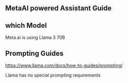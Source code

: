 ## MetaAI powered Assistant Guide

## which Model
Meta.ai is using Llama 3 70B

## Prompting Guides
https://www.llama.com/docs/how-to-guides/prompting/

Llama has no special prompting requirements